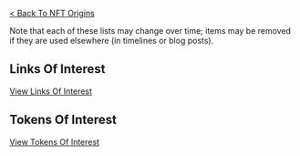 [< Back To NFT Origins](../)

Note that each of these lists may change over time; items may be removed if they are used elsewhere (in timelines or blog posts).

## Links Of Interest

[View Links Of Interest](https://nftorigins.com/research/links-of-interest/)

## Tokens Of Interest

[View Tokens Of Interest](https://nftorigins.com/research/tokens-of-interest/)

